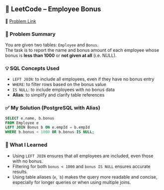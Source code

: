 ## 🧠 LeetCode – Employee Bonus  
🔗 [Problem Link](https://leetcode.com/problems/employee-bonus)

### 📌 Problem Summary  
You are given two tables: `Employee` and `Bonus`.  
The task is to report the name and bonus amount of each employee whose bonus is **less than 1000** or **not given at all** (i.e. NULL).

### 💡 SQL Concepts Used  
- `LEFT JOIN`: to include all employees, even if they have no bonus entry  
- `WHERE`: to filter rows based on the bonus value  
- `IS NULL`: to include employees with no bonus data  
- **Alias**: to simplify and clarify table references

### ✅ My Solution (PostgreSQL with Alias)
```sql
SELECT e.name, b.bonus
FROM Employee e
LEFT JOIN Bonus b ON e.empId = b.empId
WHERE b.bonus < 1000 OR b.bonus IS NULL;
```
### 💬 What I Learned  
- Using `LEFT JOIN` ensures that all employees are included, even those with no bonus.  
- Filtering for both `bonus < 1000` and `bonus IS NULL` ensures accurate results. 
- Using table aliases (`e`,` b`) makes the query more readable and concise, especially for longer queries or when using multiple joins.
